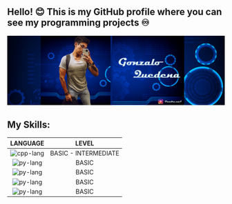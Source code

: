 ##  Hello! 😊 This is my GitHub profile where you can see my programming projects ♾️ 
![gonzalo-quedena-banner](https://raw.githubusercontent.com/GonzaQued/GonzaQued/main/src/banner-github-quedena.png)

## My Skills:

|  LANGUAGE  |  LEVEL  |
|:----------:|:-------:|
|<img src="https://shorturl.at/jM568" alt="cpp-lang" width="100"/> |BASIC - INTERMEDIATE |
|<img src="https://shorturl.at/CIVX6" alt="py-lang" width="80"/>   |BASIC|
|<img src="https://shorturl.at/irsEX" alt="py-lang" width="150"/>  |BASIC|
|<img src="https://assets.stickpng.com/images/5847f5bdcef1014c0b5e489c.png" alt="py-lang" width="105"/>|BASIC|
|<img src="https://shorturl.at/uVXYZ" alt="py-lang" width="105"/>  |BASIC|
